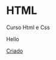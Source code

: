 # HTML
 Curso Html e Css

Hello

<a href="https://melkonyanani.github.io/HTML//Exercisios/homework/ProjectAndroid/android.html"> Criado </a>